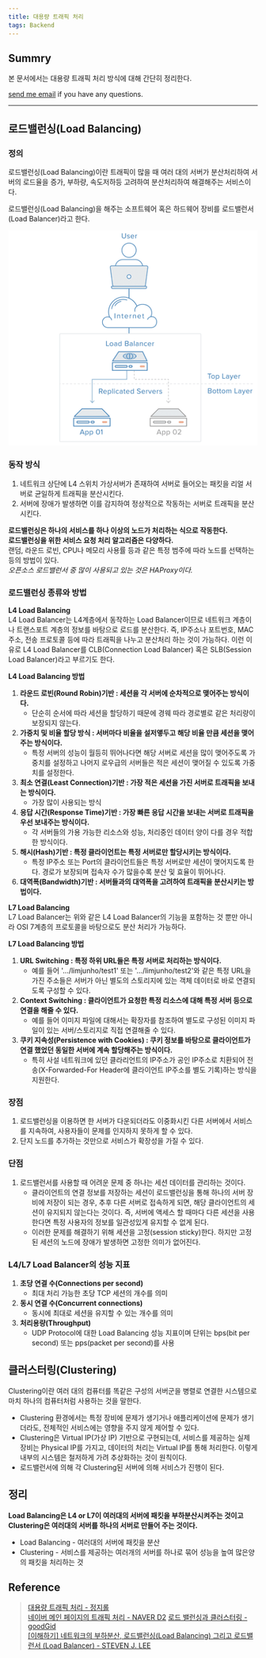```yaml
---
title: 대용량 트래픽 처리
tags: Backend
---
```


## Summry  

본 문서에서는 대용량 트래픽 처리 방식에 대해 간단히 정리한다.

[send me email](mailto:jewel7492@gmail.com) if you have any questions.

<!--more-->

---

## 로드밸런싱(Load Balancing)

### 정의

로드밸런싱(Load Balancing)이란 트래픽이 많을 때 여러 대의 서버가 분산처리하여 서버의 로드율을 증가, 부하량, 속도저하등 고려하여 분산처리하여 해결해주는 서비스이다.

로드밸런싱(Load Balancing)을 해주는 소프트웨어 혹은 하드웨어 장비를 로드밸런서(Load Balancer)라고 한다.

![그림1](/assets/Backend/traffic-handling/1.png)

### 동작 방식

1. 네트워크 상단에 L4 스위치 가상서버가 존재하여 서버로 들어오는 패킷을 리얼 서버로 균일하게 트래픽을 분산시킨다.
2. 서버에 장애가 발생하면 이를 감지하여 정상적으로 작동하는 서버로 트래픽을 분산시킨다.

**로드밸런싱은 하나의 서비스를 하나 이상의 노드가 처리하는 식으로 작동한다.**  
**로드밸런싱을 위한 서비스 요청 처리 알고리즘은 다양하다.**  
랜덤, 라운드 로빈, CPU나 메모리 사용률 등과 같은 특정 범주에 따라 노드를 선택하는 등의 방법이 있다.  
*오픈소스 로드밸런서 중 많이 사용되고 있는 것은 HAProxy이다.*  

### 로드밸런싱 종류와 방법

**L4 Load Balancing**  
L4 Load Balancer는 L4계층에서 동작하는 Load Balancer이므로 네트워크 계층이나 트랜스포트 계층의 정보를 바탕으로 로드를 분산한다. 즉, IP주소나 포트번호, MAC주소, 전송 프로토콜 등에 따라 트래픽을 나누고 분산처리 하는 것이 가능하다. 이런 이유로 L4 Load Balancer를 CLB(Connection Load Balancer) 혹은 SLB(Session Load Balancer)라고 부르기도 한다.  

**L4 Load Balancing 방법**  
1. **라운드 로빈(Round Robin)기반 : 세션을 각 서버에 순차적으로 맺어주는 방식이다.**
    * 단순히 순서에 따라 세션을 할당하기 때문에 경웨 따라 경로별로 같은 처리량이 보장되지 않는다.
2. **가중치 및 비율 할당 방식 : 서버마다 비율을 설저앻두고 해당 비율 만큼 세션을 맺어주는 방식이다.**
    * 특정 서버의 성능이 월등히 뛰어나다면 해당 서버로 세션을 많이 맺어주도록 가중치를 설정하고 나머지 로우급의 서버들은 적은 세션이 맺어질 수 있도록 가중치를 설정한다.
3. **최소 연결(Least Connection)기반 : 가장 적은 세션을 가진 서버로 트래픽을 보내는 방식이다.**
    * 가장 많이 사용되는 방식
4. **응답 시간(Response Time)기반 : 가장 빠른 응답 시간을 보내는 서버로 트래픽을 우선 보내주는 방식이다.**
    * 각 서버들의 가용 가능한 리소스와 성능, 처리중인 데이터 양이 다를 경우 적합한 방식이다.
5. **해시(Hash)기반 : 특정 클라이언트는 특정 서버로만 할당시키는 방식이다.**
    * 특정 IP주소 또는 Port의 클라이언트들은 특정 서버로만 세션이 맺어지도록 한다. 경로가 보장되며 접속자 수가 많을수록 분산 및 효율이 뛰어나다.
6. **대역폭(Bandwidth)기반 : 서버들과의 대역폭을 고려하여 트래픽을 분산시키는 방법이다.**

**L7 Load Balancing**  
L7 Load Balancer는 위와 같은 L4 Load Balancer의 기능을 포함하는 것 뿐만 아니라 OSI 7계층의 프로토콜을 바탕으로도 분산 처리가 가능하다.  

**L7 Load Balancing 방법**  
1. **URL Switching : 특정 하위 URL들은 특정 서버로 처리하는 방식이다.**
    * 예를 들어 '.../limjunho/test1' 또는 '.../limjunho/test2'와 같은 특정 URL을 가진 주소들은 서버가 아닌 별도의 스토리지에 있는 객체 데이터로 바로 연결되도록 구성할 수 있다.
2. **Context Switching : 클라이언트가 요청한 특정 리소스에 대해 특정 서버 등으로 연결을 해줄 수 있다.**
    * 예를 들어 이미지 파일에 대해서는 확장자를 참조하여 별도로 구성된 이미지 파일이 있는 서버/스토리지로 직접 연결해줄 수 있다.
3. **쿠키 지속성(Persistence with Cookies) : 쿠키 정보를 바탕으로 클라이언트가 연결 했었던 동일한 서버에 계속 할당해주는 방식이다.**
    * 특히 사설 네트워크에 있던 클라리언트의 IP주소가 공인 IP주소로 치환되어 전송(X-Forwarded-For Header에 클라이언트 IP주소를 별도 기록)하는 방식을 지원한다.


### 장점

1. 로드밸런싱을 이용하면 한 서버가 다운되더라도 이중화시킨 다른 서버에서 서비스를 지속하여, 사용자들이 문제를 인지하지 못하게 할 수 있다.
2. 단지 노드를 추가하는 것만으로 서비스가 확장성을 가질 수 있다.

### 단점

1. 로드밸런서를 사용할 때 어려운 문제 중 하나는 세션 데이터를 관리하는 것이다.
    * 클라이언트의 연결 정보를 저장하는 세션이 로드밸런싱을 통해 하나의 서버 장비에 저장이 되는 경우, 추후 다른 서버로 접속하게 되면, 해당 클라이언트의 세션이 유지되지 않는다는 것이다. 즉, 서버에 액세스 할 때마다 다른 세션을 사용한다면 특정 사용자의 정보를 일관성있게 유지할 수 없게 된다.
    * 이러한 문제를 해결하기 위해 세션을 고정(session sticky)한다. 하지만 고정된 세션의 노드에 장애가 발생하면 고정한 의미가 없어진다.

### L4/L7 Load Balancer의 성능 지표

1. **초당 연결 수(Connections per second)**
    * 최대 처리 가능한 초당 TCP 세션의 개수를 의미
2. **동시 연결 수(Concurrent connections)**
    * 동시에 최대로 세션을 유지할 수 있는 개수를 의미
3. **처리용량(Throughput)**
    * UDP Protocol에 대한 Load Balancing 성능 지표이며 단위는 bps(bit per second) 또는 pps(packet per second)를 사용

## 클러스터링(Clustering)

Clustering이란 여러 대의 컴퓨터를 똑같은 구성의 서버군을 병렬로 연결한 시스템으로 마치 하나의 컴퓨터처럼 사용하는 것을 말한다.

* Clustering 환경에서는 특정 장비에 문제가 생기거나 애플리케이션에 문제가 생기더라도, 전체적인 서비스에는 영향을 주지 않게 제어할 수 있다.
* Clustering은 Virtual IP(가상 IP) 기반으로 구현되는데, 서비스를 제공하는 실제 장비는 Physical IP를 가지고, 데이터의 처리는 Virtual IP를 통해 처리한다. 이렇게 내부의 시스템은 철저하게 가려 추상화하는 것이 원칙이다.  
* 로드밸런서에 의해 각 Clustering된 서버에 의해 서비스가 진행이 된다.

## 정리 

**Load Balancing은 L4 or L7이 여러대의 서버에 패킷을 부하분산시켜주는 것이고 Clustering은 여러대의 서버를 하나의 서버로 만들어 주는 것이다.**  

* Load Balancing - 여러대의 서버에 패킷을 분산
* Clustering - 서비스를 제공하는 여러개의 서버를 하나로 묶어 성능을 높여 많은양의 패킷을 처리하는 것

## Reference

> [대용량 트래픽 처리 - 정지롤](https://jung-jilol.tistory.com/11)  
> [네이버 메인 페이지의 트래픽 처리 - NAVER D2](https://d2.naver.com/helloworld/6070967)
> [로드 밸런싱과 클러스터링 - goodGid](https://goodgid.github.io/Load-Balancing-And-Clustering/)  
> [\[이해하기\] 네트워크의 부하분산, 로드밸런싱(Load Balancing) 그리고 로드밸런서 (Load Balancer) - STEVEN J. LEE](https://www.stevenjlee.net/2020/06/30/%EC%9D%B4%ED%95%B4%ED%95%98%EA%B8%B0-%EB%84%A4%ED%8A%B8%EC%9B%8C%ED%81%AC%EC%9D%98-%EB%B6%80%ED%95%98%EB%B6%84%EC%82%B0-%EB%A1%9C%EB%93%9C%EB%B0%B8%EB%9F%B0%EC%8B%B1-load-balancing-%EA%B7%B8/)  
